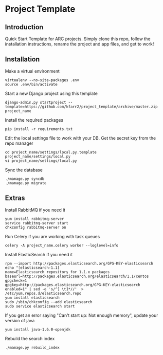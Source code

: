 # Project Template

## Introduction

Quick Start Template for ARC projects.
Simply clone this repo, follow the installation instructions, rename the project and app files, and get to work!

## Installation

Make a virtual environment

    virtualenv --no-site-packages .env
    source .env/bin/activate

Start a new Django project using this template

    django-admin.py startproject --template=https://github.com/kfarr2/project_template/archive/master.zip project_name

Install the required packages

    pip install -r requirements.txt

Edit the local settings file to work with your DB. Get the secret key from the repo manager

    cd project_name/settings/local.py.template project_name/settings/local.py
    vi project_name/settings/local.py

Sync the database

    ./manage.py syncdb
    ./manage.py migrate

## Extras

Install RabbitMQ if you need it

    yum install rabbitmq-server
    service rabbitmq-server start
    chkconfig rabbitmq-server on

Run Celery if you are working with task queues

    celery -A project_name.celery worker --loglevel=info

Install ElasticSearch if you need it

    rpm --import http://packages.elasticsearch.org/GPG-KEY-elasticsearch
    echo "[elasticsearch-1.1]
    name=Elasticsearch repository for 1.1.x packages
    baseurl=http://packages.elasticsearch.org/elasticsearch/1.1/centos
    gpgcheck=1
    gpgkey=http://packages.elasticsearch.org/GPG-KEY-elasticsearch
    enabled=1" | sed -e 's/^[ \t]*//'  > /etc/yum.repos.d/elasticsearch.repo
    yum install elasticsearch
    sudo /sbin/chkconfig --add elasticsearch
    sudo service elasticsearch start

If you get an error saying "Can't start up: Not enough memory", update your version of java

    yum install java-1.6.0-openjdk

Rebuild the search index

    ./manage.py rebuild_index

